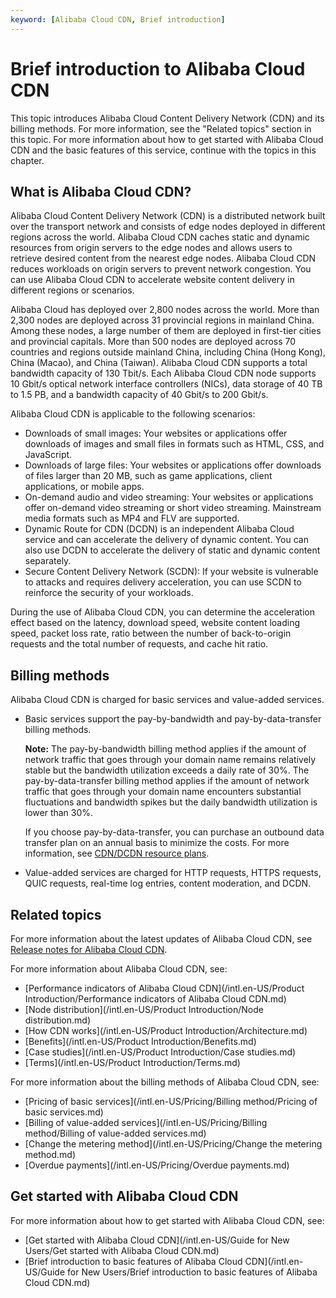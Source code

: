 ```yaml
---
keyword: [Alibaba Cloud CDN, Brief introduction]
---
```


# Brief introduction to Alibaba Cloud CDN

This topic introduces Alibaba Cloud Content Delivery Network \(CDN\) and its billing methods. For more information, see the "Related topics" section in this topic. For more information about how to get started with Alibaba Cloud CDN and the basic features of this service, continue with the topics in this chapter.

## What is Alibaba Cloud CDN?

Alibaba Cloud Content Delivery Network \(CDN\) is a distributed network built over the transport network and consists of edge nodes deployed in different regions across the world. Alibaba Cloud CDN caches static and dynamic resources from origin servers to the edge nodes and allows users to retrieve desired content from the nearest edge nodes. Alibaba Cloud CDN reduces workloads on origin servers to prevent network congestion. You can use Alibaba Cloud CDN to accelerate website content delivery in different regions or scenarios.

Alibaba Cloud has deployed over 2,800 nodes across the world. More than 2,300 nodes are deployed across 31 provincial regions in mainland China. Among these nodes, a large number of them are deployed in first-tier cities and provincial capitals. More than 500 nodes are deployed across 70 countries and regions outside mainland China, including China \(Hong Kong\), China \(Macao\), and China \(Taiwan\). Alibaba Cloud CDN supports a total bandwidth capacity of 130 Tbit/s. Each Alibaba Cloud CDN node supports 10 Gbit/s optical network interface controllers \(NICs\), data storage of 40 TB to 1.5 PB, and a bandwidth capacity of 40 Gbit/s to 200 Gbit/s.

Alibaba Cloud CDN is applicable to the following scenarios:

-   Downloads of small images: Your websites or applications offer downloads of images and small files in formats such as HTML, CSS, and JavaScript.
-   Downloads of large files: Your websites or applications offer downloads of files larger than 20 MB, such as game applications, client applications, or mobile apps.
-   On-demand audio and video streaming: Your websites or applications offer on-demand video streaming or short video streaming. Mainstream media formats such as MP4 and FLV are supported.
-   Dynamic Route for CDN \(DCDN\) is an independent Alibaba Cloud service and can accelerate the delivery of dynamic content. You can also use DCDN to accelerate the delivery of static and dynamic content separately.
-   Secure Content Delivery Network \(SCDN\): If your website is vulnerable to attacks and requires delivery acceleration, you can use SCDN to reinforce the security of your workloads.

During the use of Alibaba Cloud CDN, you can determine the acceleration effect based on the latency, download speed, website content loading speed, packet loss rate, ratio between the number of back-to-origin requests and the total number of requests, and cache hit ratio.

## Billing methods

Alibaba Cloud CDN is charged for basic services and value-added services.

-   Basic services support the pay-by-bandwidth and pay-by-data-transfer billing methods.

    **Note:** The pay-by-bandwidth billing method applies if the amount of network traffic that goes through your domain name remains relatively stable but the bandwidth utilization exceeds a daily rate of 30%. The pay-by-data-transfer billing method applies if the amount of network traffic that goes through your domain name encounters substantial fluctuations and bandwidth spikes but the daily bandwidth utilization is lower than 30%.

    If you choose pay-by-data-transfer, you can purchase an outbound data transfer plan on an annual basis to minimize the costs. For more information, see [CDN/DCDN resource plans](https://common-buy.aliyun.com/?spm=a2c4g.11186623.2.11.69cf4ee26lJyhT&commodityCode=dcdnpaybag#/buy).

-   Value-added services are charged for HTTP requests, HTTPS requests, QUIC requests, real-time log entries, content moderation, and DCDN.

## Related topics

For more information about the latest updates of Alibaba Cloud CDN, see [Release notes for Alibaba Cloud CDN](/intl.en-US/.md).

For more information about Alibaba Cloud CDN, see:

-   [Performance indicators of Alibaba Cloud CDN](/intl.en-US/Product Introduction/Performance indicators of Alibaba Cloud CDN.md)
-   [Node distribution](/intl.en-US/Product Introduction/Node distribution.md)
-   [How CDN works](/intl.en-US/Product Introduction/Architecture.md)
-   [Benefits](/intl.en-US/Product Introduction/Benefits.md)
-   [Case studies](/intl.en-US/Product Introduction/Case studies.md)
-   [Terms](/intl.en-US/Product Introduction/Terms.md)

For more information about the billing methods of Alibaba Cloud CDN, see:

-   [Pricing of basic services](/intl.en-US/Pricing/Billing method/Pricing of basic services.md)
-   [Billing of value-added services](/intl.en-US/Pricing/Billing method/Billing of value-added services.md)
-   [Change the metering method](/intl.en-US/Pricing/Change the metering method.md)
-   [Overdue payments](/intl.en-US/Pricing/Overdue payments.md)

## Get started with Alibaba Cloud CDN

For more information about how to get started with Alibaba Cloud CDN, see:

-   [Get started with Alibaba Cloud CDN](/intl.en-US/Guide for New Users/Get started with Alibaba Cloud CDN.md)
-   [Brief introduction to basic features of Alibaba Cloud CDN](/intl.en-US/Guide for New Users/Brief introduction to basic features of Alibaba Cloud CDN.md)

